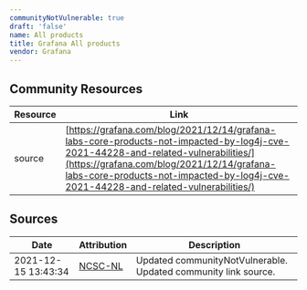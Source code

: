 ```yaml
---
communityNotVulnerable: true
draft: 'false'
name: All products
title: Grafana All products
vendor: Grafana
---
```



## Community Resources
| Resource | Link |
| --- | --- |
| source | [https://grafana.com/blog/2021/12/14/grafana-labs-core-products-not-impacted-by-log4j-cve-2021-44228-and-related-vulnerabilities/](https://grafana.com/blog/2021/12/14/grafana-labs-core-products-not-impacted-by-log4j-cve-2021-44228-and-related-vulnerabilities/) |


## Sources
| Date | Attribution | Description |
| --- | --- | --- |
| 2021-12-15 13:43:34 | [NCSC-NL](https://github.com/NCSC-NL/log4shell/blob/main/software/README.md) | Updated communityNotVulnerable. Updated community link source.  |
